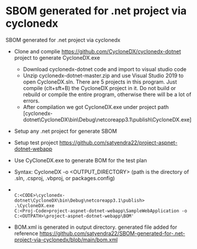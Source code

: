 # SBOM generated for .net project via cyclonedx 
SBOM generated for .net project via cyclonedx

- Clone and complie https://github.com/CycloneDX/cyclonedx-dotnet project to generate CycloneDX.exe
  - Download cyclonedx-dotnet code and import to visual studio code
  - Unzip cyclonedx-dotnet-master.zip and use Visual Studio 2019 to open CycloneDX.sln. There are 5 projects in this program. Just compile (clt+sft+B) the CycloneDX project in it.     Do not build or rebuild or compile the entire program, otherwise there will be a lot of errors.
  - After compilation we got CycloneDX.exe   under project path [cyclonedx-dotnet\CycloneDX\bin\Debug\netcoreapp3.1\publish\CycloneDX.exe]
 
-  Setup any .net project for generate SBOM
  - Setup test project https://github.com/satyendra22/project-aspnet-dotnet-webapp
  
-  Use CyCloneDX.exe to generate BOM for the test plan
  - Syntax: CycloneDX <path> -o <OUTPUT_DIRECTORY>  (path is the directory of .sln, .csproj, .vbproj, or packages.config)
  - <code> C:\<CODE>\cyclonedx-dotnet\CycloneDX\bin\Debug\netcoreapp3.1\publish> .\CycloneDX.exe C:\<Proj-Code>project-aspnet-dotnet-webapp\SampleWebApplication -o C:\<OUTPATH>\project-aspnet-dotnet-webapp\BOM' </code>
  - BOM.xml is generated in output directory. generated file added for reference https://github.com/satyendra22/SBOM-generated-for-.net-project-via-cyclonedx/blob/main/bom.xml
